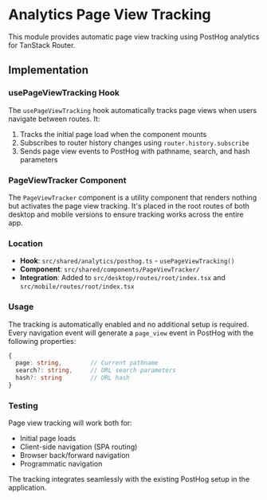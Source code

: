 # Analytics Page View Tracking

This module provides automatic page view tracking using PostHog analytics for TanStack Router.

## Implementation

### usePageViewTracking Hook

The `usePageViewTracking` hook automatically tracks page views when users navigate between routes. It:

1. Tracks the initial page load when the component mounts
2. Subscribes to router history changes using `router.history.subscribe`
3. Sends page view events to PostHog with pathname, search, and hash parameters

### PageViewTracker Component

The `PageViewTracker` component is a utility component that renders nothing but activates the page view tracking. It's placed in the root routes of both desktop and mobile versions to ensure tracking works across the entire app.

### Location

- **Hook**: `src/shared/analytics/posthog.ts` - `usePageViewTracking()`
- **Component**: `src/shared/components/PageViewTracker/`
- **Integration**: Added to `src/desktop/routes/root/index.tsx` and `src/mobile/routes/root/index.tsx`

### Usage

The tracking is automatically enabled and no additional setup is required. Every navigation event will generate a `page_view` event in PostHog with the following properties:

```typescript
{
  page: string,        // Current pathname
  search?: string,     // URL search parameters
  hash?: string        // URL hash
}
```

### Testing

Page view tracking will work both for:
- Initial page loads
- Client-side navigation (SPA routing)
- Browser back/forward navigation
- Programmatic navigation

The tracking integrates seamlessly with the existing PostHog setup in the application.
